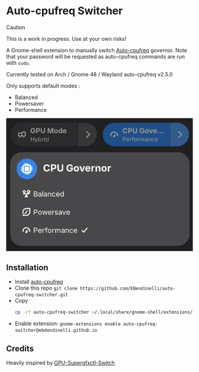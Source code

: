 # Auto-cpufreq Switcher

>[!CAUTION]
> This is a work in progress. Use at your own risks!

A Gnome-shell extension to manually switch [Auto-cpufreq](https://github.com/AdnanHodzic/auto-cpufreq) governor. Note that your password will be requested as auto-cpufreq commands are run with `sudo`.

Currently tested on Arch / Gnome 48 / Wayland
auto-cpufreq v2.5.0

Only supports default modes :
- Balanced
- Powersaver
- Performance

![screenshot example](./img/screenshot.png)

## Installation

- Install [auto-cpufreq](https://github.com/AdnanHodzic/auto-cpufreq)
- Clone this repo `git clone https://github.com/EBendinelli/auto-cpufreq-switcher.git`
- Copy 
    ```bash
    cp -rf auto-cpufreq-switcher ~/.local/share/gnome-shell/extensions/auto-cpufreq-switcher@ebdendinelli.github.io
    ```
- Enable extension: `gnome-extensions enable auto-cpufreq-switcher@ebdendinelli.github.io`

## Credits

Heavily inspired by [GPU-Supergfxctl-Switch](https://github.com/chikobara/GPU-Switcher-Supergfxctl/blob/main/extension.js)
